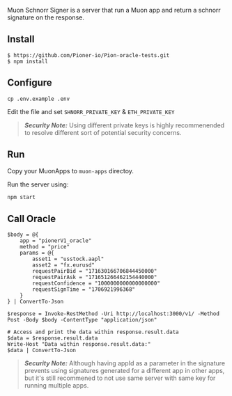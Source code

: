 Muon Schnorr Signer is a server that run a Muon app and return a schnorr signature on the response.

## Install

```
$ https://github.com/Pioner-io/Pion-oracle-tests.git
$ npm install
```

## Configure

```
cp .env.example .env
```
Edit the file and set `SHNORR_PRIVATE_KEY` & `ETH_PRIVATE_KEY`

> **_Security Note:_** Using different private keys is highly recommenended to resolve different sort of potential security concerns.

## Run

Copy your MuonApps to `muon-apps` directoy.

Run the server using:

```
npm start
```

## Call Oracle

```
$body = @{
    app = "pionerV1_oracle"
    method = "price"
    params = @{
        asset1 = "usstock.aapl"
        asset2 = "fx.eurusd"
        requestPairBid = "171630166706844450000"
        requestPairAsk = "171651266462154440000"
        requestConfidence = "1000000000000000000"
        requestSignTime = "1706921996368"
    }
} | ConvertTo-Json

$response = Invoke-RestMethod -Uri http://localhost:3000/v1/ -Method Post -Body $body -ContentType "application/json"

# Access and print the data within response.result.data
$data = $response.result.data
Write-Host "Data within response.result.data:"
$data | ConvertTo-Json
```


> **_Security Note:_** Although having appId as a parameter in the signature prevents using signatures generated for a different app in other apps, but it's still recommened to not use same server with same key for running multiple apps.

